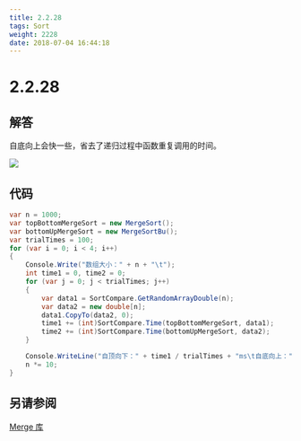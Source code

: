 ```yaml
---
title: 2.2.28
tags: Sort
weight: 2228
date: 2018-07-04 16:44:18
---
```


# 2.2.28


## 解答

自底向上会快一些，省去了递归过程中函数重复调用的时间。

![](/resources/2-2-28/1.png)

## 代码

```csharp
var n = 1000;
var topBottomMergeSort = new MergeSort();
var bottomUpMergeSort = new MergeSortBu();
var trialTimes = 100;
for (var i = 0; i < 4; i++)
{
    Console.Write("数组大小：" + n + "\t");
    int time1 = 0, time2 = 0;
    for (var j = 0; j < trialTimes; j++)
    {
        var data1 = SortCompare.GetRandomArrayDouble(n);
        var data2 = new double[n];
        data1.CopyTo(data2, 0);
        time1 += (int)SortCompare.Time(topBottomMergeSort, data1);
        time2 += (int)SortCompare.Time(bottomUpMergeSort, data2);
    }

    Console.WriteLine("自顶向下：" + time1 / trialTimes + "ms\t自底向上：" + time2 / trialTimes + "ms");
    n *= 10;
}
```

## 另请参阅

[Merge 库](https://github.com/ikesnowy/Algorithms-4th-Edition-in-Csharp/tree/master/2%20Sorting/2.2/Merge)
